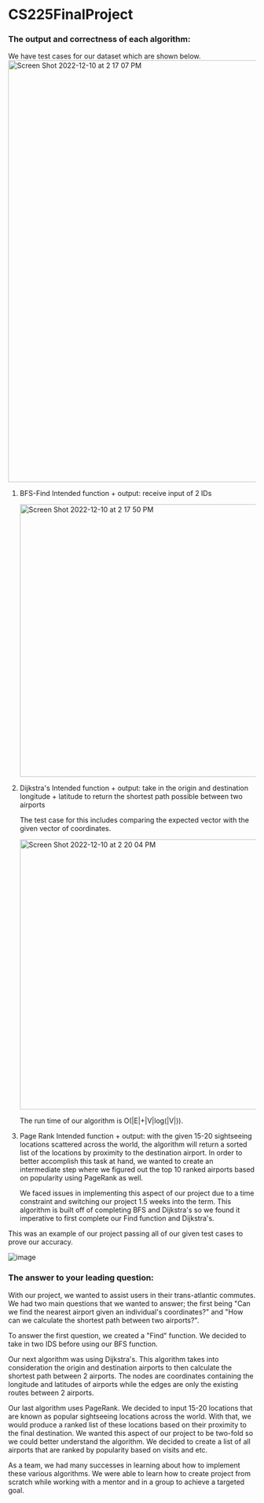 # CS225FinalProject

### The output and correctness of each algorithm:
We have test cases for our dataset which are shown below. 
<img width="856" alt="Screen Shot 2022-12-10 at 2 17 07 PM" src="https://user-images.githubusercontent.com/90567203/206873743-cab4a9de-499e-49ee-b381-579d90d66b6a.png">

1. BFS-Find
    Intended function + output: receive input of 2 IDs
    
    <img width="553" alt="Screen Shot 2022-12-10 at 2 17 50 PM" src="https://user-images.githubusercontent.com/90567203/206873778-d0ddafd2-07dd-4f03-846b-eb7aff4b2b39.png">
2. Dijkstra's
    Intended function + output: take in the origin and destination longitude + latitude to return the shortest path possible between two airports
    
    The test case for this includes comparing the expected vector with the given vector of coordinates.  
    
    <img width="548" alt="Screen Shot 2022-12-10 at 2 20 04 PM" src="https://user-images.githubusercontent.com/90567203/206873832-82f17892-3836-44e4-896e-1096a5eabbd7.png">
    
    The run time of our algorithm is O(|E|+|V|log(|V|)).

3. Page Rank 
    Intended function + output: with the given 15-20 sightseeing locations scattered across the world, the algorithm will return a sorted list of the locations by proximity to the destination airport. In order to better accomplish this task at hand, we wanted to create an intermediate step where we figured out the top 10 ranked airports based on popularity using PageRank as well.
    
    We faced issues in implementing this aspect of our project due to a time constraint and switching our project 1.5 weeks into the term. This algorithm is built off of completing BFS and Dijkstra's so we found it imperative to first complete our Find function and Dijkstra's.
   
This was an example of our project passing all of our given test cases to prove our accuracy.

![image](https://user-images.githubusercontent.com/90567203/207161944-b68c000e-4e54-489e-96ad-de835f4fe703.png)



### The answer to your leading question:

With our project, we wanted to assist users in their trans-atlantic commutes. We had two main questions that we wanted to answer; the first being "Can we find the nearest airport given an individual's coordinates?" and "How can we calculate the shortest path between two airports?". 

To answer the first question, we created a "Find" function. We decided to take in two IDS before using our BFS function.


Our next algorithm was using Dijkstra's. This algorithm takes into consideration the origin and destination airports to then calculate the shortest path between 2 airports. The nodes are coordinates containing the longitude and latitudes of airports while the edges are only the existing routes between 2 airports.  


Our last algorithm uses PageRank. We decided to input 15-20 locations that are known as popular sightseeing locations across the world. With that, we would produce a ranked list of these locations based on their proximity to the final destination. We wanted this aspect of our project to be two-fold so we could better understand the algorithm. We decided to create a list of all airports that are ranked by popularity based on visits and etc. 

As a team, we had many successes in learning about how to implement these various algorithms. We were able to learn how to create project from scratch while working with a mentor and in a group to achieve a targeted goal.
